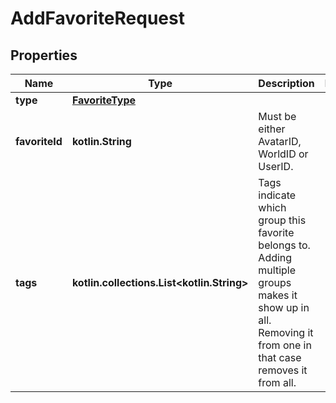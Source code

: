 
# AddFavoriteRequest

## Properties
Name | Type | Description | Notes
------------ | ------------- | ------------- | -------------
**type** | [**FavoriteType**](FavoriteType.md) |  | 
**favoriteId** | **kotlin.String** | Must be either AvatarID, WorldID or UserID. | 
**tags** | **kotlin.collections.List&lt;kotlin.String&gt;** | Tags indicate which group this favorite belongs to. Adding multiple groups makes it show up in all. Removing it from one in that case removes it from all. | 




